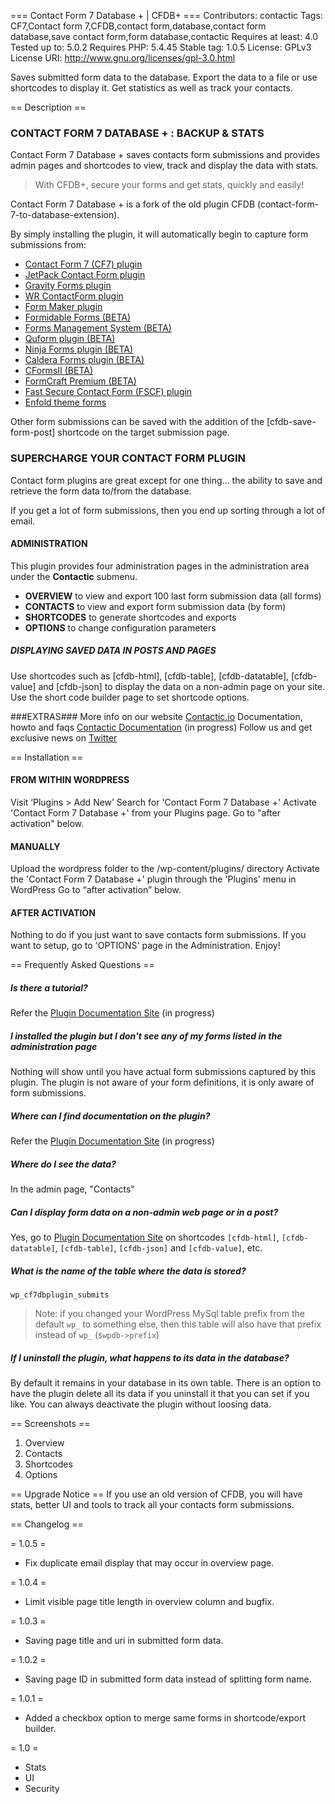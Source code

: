 === Contact Form 7 Database + | CFDB+ ===
Contributors: contactic
Tags: CF7,Contact form 7,CFDB,contact form,database,contact form database,save contact form,form database,contactic
Requires at least: 4.0
Tested up to: 5.0.2
Requires PHP: 5.4.45
Stable tag: 1.0.5
License: GPLv3
License URI: http://www.gnu.org/licenses/gpl-3.0.html

Saves submitted form data to the database. Export the data to a file or use shortcodes to display it. Get statistics as well as track your contacts.

== Description ==
### CONTACT FORM 7 DATABASE + : BACKUP & STATS

Contact Form 7 Database + saves contacts form submissions and provides admin pages and shortcodes to view, track and display the data with stats.

> With CFDB+, secure your forms and get stats, quickly and easily!

Contact Form 7 Database + is a fork of the old plugin CFDB (contact-form-7-to-database-extension).

By simply installing the plugin, it will automatically begin to capture form submissions from:

* [Contact Form 7 (CF7) plugin](https://wordpress.org/plugins/contact-form-7)
* [JetPack Contact Form plugin](https://wordpress.org/plugins/jetpack/)
* [Gravity Forms plugin](http://www.gravityforms.com)
* [WR ContactForm plugin](https://wordpress.org/plugins/wr-contactform/)
* [Form Maker plugin](https://wordpress.org/plugins/form-maker/)
* [Formidable Forms (BETA)](https://wordpress.org/plugins/formidable/)
* [Forms Management System (BETA)](http://codecanyon.net/item/forms-management-systemwordpress-frontend-plugin/8978741)
* [Quform plugin (BETA)](http://codecanyon.net/item/quform-wordpress-form-builder/706149/)
* [Ninja Forms plugin (BETA)](https://wordpress.org/plugins/ninja-forms/)
* [Caldera Forms plugin (BETA)](https://wordpress.org/plugins/caldera-forms/)
* [CFormsII (BETA)](https://wordpress.org/plugins/cforms2/)
* [FormCraft Premium (BETA)](http://codecanyon.net/item/formcraft-premium-wordpress-form-builder/5335056)
* [Fast Secure Contact Form (FSCF) plugin](https://wordpress.org/plugins/si-contact-form/)
* [Enfold theme forms](http://themeforest.net/item/enfold-responsive-multipurpose-theme/4519990)

Other form submissions can be saved with the addition of the [cfdb-save-form-post] shortcode on the target submission page.

### SUPERCHARGE YOUR CONTACT FORM PLUGIN

Contact form plugins are great except for one thing... the ability to save and retrieve the form data to/from the database.

If you get a lot of form submissions, then you end up sorting through a lot of email.

#### ADMINISTRATION

This plugin provides four administration pages in the administration area under the **Contactic** submenu.

* **OVERVIEW** to view and export 100 last form submission data (all forms)
* **CONTACTS** to view and export form submission data (by form)
* **SHORTCODES** to generate shortcodes and exports
* **OPTIONS** to change configuration parameters

##### DISPLAYING SAVED DATA IN POSTS AND PAGES

Use shortcodes such as [cfdb-html], [cfdb-table], [cfdb-datatable], [cfdb-value] and [cfdb-json] to display the data on a non-admin page on your site.
Use the short code builder page to set shortcode options.

###EXTRAS###
More info on our website [Contactic.io](https://contactic.io/)
Documentation, howto and faqs [Contactic Documentation](https://contactic.io/docs/) (in progress)
Follow us and get exclusive news on [Twitter](https://twitter.com/Contactic_io)

== Installation ==
#### FROM WITHIN WORDPRESS
Visit ‘Plugins > Add New’
Search for 'Contact Form 7 Database +'
Activate 'Contact Form 7 Database +' from your Plugins page.
Go to "after activation" below.

#### MANUALLY
Upload the wordpress folder to the /wp-content/plugins/ directory
Activate the 'Contact Form 7 Database +' plugin through the 'Plugins' menu in WordPress
Go to “after activation” below.

#### AFTER ACTIVATION
Nothing to do if you just want to save contacts form submissions.
If you want to setup, go to 'OPTIONS' page in the Administration.
Enjoy!

== Frequently Asked Questions ==
##### Is there a tutorial?
Refer the [Plugin Documentation Site](https://contactic.io/docs) (in progress)

##### I installed the plugin but I don't see any of my forms listed in the administration page
Nothing will show until you have actual form submissions captured by this plugin. The plugin is not aware of your form definitions, it is only aware of form submissions.

##### Where can I find documentation on the plugin?
Refer the [Plugin Documentation Site](https://contactic.io/docs) (in progress)

##### Where do I see the data?
In the admin page, "Contacts"

##### Can I display form data on a non-admin web page or in a post?
Yes, go to [Plugin Documentation Site](https://contactic.io/docs)  on shortcodes `[cfdb-html]`, `[cfdb-datatable]`, `[cfdb-table]`, `[cfdb-json]` and `[cfdb-value]`, etc.

##### What is the name of the table where the data is stored?
`wp_cf7dbplugin_submits`
> Note: if you changed your WordPress MySql table prefix from the default `wp_` to something else, then this table will also have that prefix instead of `wp_` (`$wpdb->prefix`)

##### If I uninstall the plugin, what happens to its data in the database?
By default it remains in your database in its own table.
There is an option to have the plugin delete all its data if you uninstall it that you can set if you like.
You can always deactivate the plugin without loosing data.

== Screenshots ==
1. Overview
2. Contacts
3. Shortcodes
4. Options

== Upgrade Notice ==
If you use an old version of CFDB, you will have stats, better UI and tools to track all your contacts form submissions.

== Changelog ==

= 1.0.5 =
* Fix duplicate email display that may occur in overview page.

= 1.0.4 =
* Limit visible page title length in overview column and bugfix.

= 1.0.3 =
* Saving page title and uri in submitted form data.

= 1.0.2 =
* Saving page ID in submitted form data instead of splitting form name.
 
= 1.0.1 =
* Added a checkbox option to merge same forms in shortcode/export builder.
 
= 1.0 =
* Stats
* UI
* Security